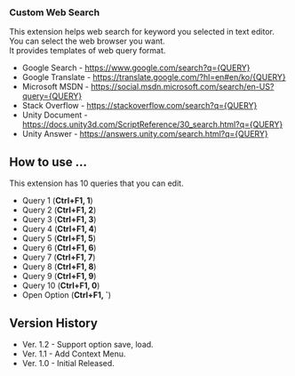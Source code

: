 ### Custom Web Search
This extension helps web search for keyword you selected in text editor.  
You can select the web browser you want.  
It provides templates of web query format.
  - Google Search - https://www.google.com/search?q={QUERY}
  - Google Translate - https://translate.google.com/?hl=en#en/ko/{QUERY}
  - Microsoft MSDN - https://social.msdn.microsoft.com/search/en-US?query={QUERY}
  - Stack Overflow - https://stackoverflow.com/search?q={QUERY}
  - Unity Document - https://docs.unity3d.com/ScriptReference/30_search.html?q={QUERY}
  - Unity Answer - https://answers.unity.com/search.html?q={QUERY}


## How to use ...
This extension has 10 queries that you can edit.
 - Query  1 (__Ctrl+F1, 1__)
 - Query  2 (__Ctrl+F1, 2__)
 - Query  3 (__Ctrl+F1, 3__)
 - Query  4 (__Ctrl+F1, 4__)
 - Query  5 (__Ctrl+F1, 5__)
 - Query  6 (__Ctrl+F1, 6__)
 - Query  7 (__Ctrl+F1, 7__)
 - Query  8 (__Ctrl+F1, 8__)
 - Query  9 (__Ctrl+F1, 9__)
 - Query 10 (__Ctrl+F1, 0__)
 - Open Option (__Ctrl+F1, `__)

## Version History
 - Ver. 1.2 - Support option save, load.
 - Ver. 1.1 - Add Context Menu.
 - Ver. 1.0 - Initial Released.